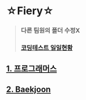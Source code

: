 # ☆Fiery☆
 > ### 다른 팀원의 폴더 수정X
 > ### [코딩테스트 일일현황](https://docs.google.com/spreadsheets/d/1RBYW0DyUTSQT-E4FNXG2ZxI7F7emrrTM7-TjIiyBIjU/edit#gid=0)
## [1. 프로그래머스](https://programmers.co.kr/)

## [2. Baekjoon](https://www.acmicpc.net/)
